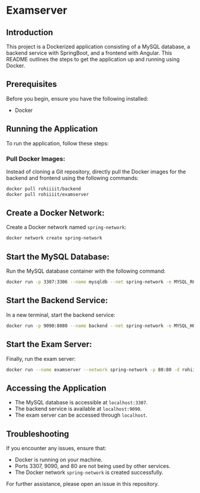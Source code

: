 # Examserver

## Introduction
This project is a Dockerized application consisting of a MySQL database, a backend service with SpringBoot, and a frontend with Angular. This README outlines the steps to get the application up and running using Docker.

## Prerequisites
Before you begin, ensure you have the following installed:
- Docker

## Running the Application
To run the application, follow these steps:

### Pull Docker Images:
Instead of cloning a Git repository, directly pull the Docker images for the backend and frontend using the following commands:

```bash
docker pull rohiiiit/backend
docker pull rohiiiit/examserver
```

## Create a Docker Network:
Create a Docker network named `spring-network`:

```bash
docker network create spring-network
```

## Start the MySQL Database:
Run the MySQL database container with the following command:

```bash
docker run -p 3307:3306 --name mysqldb --net spring-network -e MYSQL_ROOT_PASSWORD=root -e MYSQL_DATABASE=examdata mysql:8.0.35
```

## Start the Backend Service:
In a new terminal, start the backend service:

```bash
docker run -p 9090:8080 --name backend --net spring-network -e MYSQL_HOST=mysqldb -e MYSQL_USER=root -e MYSQL_PASSWORD=root -e MYSQL_PORT=3306 rohiiiit/backend
```

## Start the Exam Server:
Finally, run the exam server:

```bash
docker run --name examserver --network spring-network -p 80:80 -d rohiiiit/examserver
```

## Accessing the Application
- The MySQL database is accessible at `localhost:3307`.
- The backend service is available at `localhost:9090`.
- The exam server can be accessed through `localhost`.

## Troubleshooting
If you encounter any issues, ensure that:
- Docker is running on your machine.
- Ports 3307, 9090, and 80 are not being used by other services.
- The Docker network `spring-network` is created successfully.

For further assistance, please open an issue in this repository.
